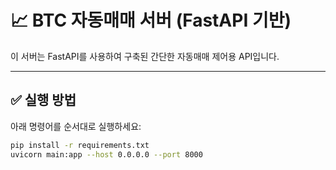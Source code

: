 # 📈 BTC 자동매매 서버 (FastAPI 기반)

이 서버는 FastAPI를 사용하여 구축된 간단한 자동매매 제어용 API입니다.

---

## ✅ 실행 방법

아래 명령어를 순서대로 실행하세요:

```bash
pip install -r requirements.txt
uvicorn main:app --host 0.0.0.0 --port 8000
